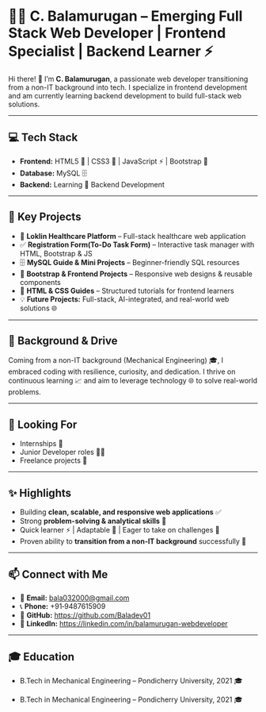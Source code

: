 # 👨‍💻 C. Balamurugan – Emerging Full Stack Web Developer | Frontend Specialist | Backend Learner ⚡

Hi there! 👋 I’m **C. Balamurugan**, a passionate web developer transitioning from a non-IT background into tech. I specialize in frontend development and am currently learning backend development to build full-stack web solutions.

---

## 💻 Tech Stack

- **Frontend:** HTML5 📝 | CSS3 🎨 | JavaScript ⚡ | Bootstrap 💎
- **Database:** MySQL 🗄️
- **Backend:** Learning 🔧 Backend Development

---

## 🚀 Key Projects

- 🏥 **Loklin Healthcare Platform** – Full-stack healthcare web application
- ✅ **Registration Form(To-Do Task Form)** – Interactive task manager with HTML, Bootstrap & JS
- 🗄️ **MySQL Guide & Mini Projects** – Beginner-friendly SQL resources
- 🎨 **Bootstrap & Frontend Projects** – Responsive web designs & reusable components
- 📄 **HTML & CSS Guides** – Structured tutorials for frontend learners
- 💡 **Future Projects:** Full-stack, AI-integrated, and real-world web solutions 🌐

---

## 🌱 Background & Drive

Coming from a non-IT background (Mechanical Engineering) 🎓, I embraced coding with resilience, curiosity, and dedication. I thrive on continuous learning 📈 and aim to leverage technology 🌐 to solve real-world problems.

---

## 🎯 Looking For

- Internships 💼
- Junior Developer roles 👨‍💻
- Freelance projects 🌟

---

## ✨ Highlights

- Building **clean, scalable, and responsive web applications** ✅
- Strong **problem-solving & analytical skills** 🧠
- Quick learner ⚡ | Adaptable 🌊 | Eager to take on challenges 💪
- Proven ability to **transition from a non-IT background** successfully 🔄

---

## 📫 Connect with Me

- 📧 **Email:** bala032000@gmail.com
- 📞 **Phone:** +91‑9487615909
- 🔗 **GitHub:** https://github.com/Baladev01
- 💼 **LinkedIn:** https://linkedin.com/in/balamurugan-webdeveloper

---

## 🎓 Education  

- B.Tech in Mechanical Engineering – Pondicherry University, 2021 🎓

- B.Tech in Mechanical Engineering – Pondicherry University, 2021 🎓
